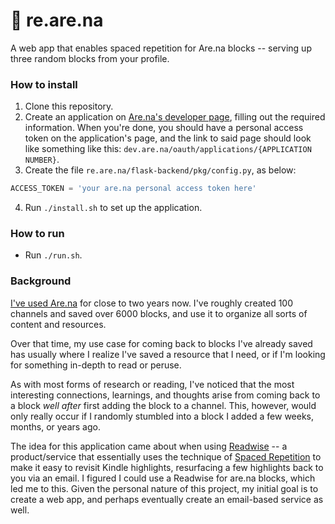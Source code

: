 # 🔁 re.are.na
A web app that enables spaced repetition for Are.na blocks -- serving up three
random blocks from your profile.


### How to install
1. Clone this repository.
2. Create an application on [Are.na's developer page](https://dev.are.na/oauth/applications), filling out the required
  information. When you're done, you should have a personal access token on
  the application's page, and the link to said page should look like
  something like this: `dev.are.na/oauth/applications/{APPLICATION NUMBER}`.
3. Create the file `re.are.na/flask-backend/pkg/config.py`, as below:
  ```python
  ACCESS_TOKEN = 'your are.na personal access token here'
  ```
4. Run `./install.sh` to set up the application.


### How to run
- Run `./run.sh`.


### Background
[I've used Are.na](http://are.na/adi) for close to two years now. I've roughly created 100
channels and saved over 6000 blocks, and use it to organize all sorts
of content and resources.

Over that time, my use case for coming back to blocks I've already
saved has usually where I realize I've saved a resource that I need, or if
I'm looking for something in-depth to read or peruse.

As with most forms of research or reading, I've noticed that the most
interesting connections, learnings, and thoughts arise from coming back to a
block <i>well after</i> first adding the block to a channel. This, however,
would only really occur if I randomly stumbled into a block I added a few
weeks, months, or years ago.

The idea for this application came about when using [Readwise](https://readwise.io) -- a
product/service that essentially uses the technique of [Spaced Repetition](https://en.wikipedia.org/wiki/Spaced_repetition) to
make it easy to revisit Kindle highlights, resurfacing a few highlights back
to you via an email. I figured I could use a Readwise for are.na blocks,
which led me to this. Given the personal nature of this project, my initial
goal is to create a web app, and perhaps eventually create an email-based
service as well.
